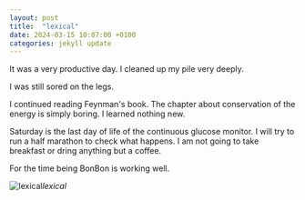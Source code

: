 ```yaml
---
layout: post
title:  "lexical"
date: 2024-03-15 10:07:00 +0100
categories: jekyll update
---
```


It was a very productive day. I cleaned up my pile very deeply.   

I was still sored on the legs.  

I continued reading Feynman's book. The chapter about conservation of the energy is simply boring. I learned nothing new.   

Saturday is the last day of life of the continuous glucose monitor. I will try to run a half marathon to check what happens. I am not going to take breakfast or dring anything but a coffee.  

For the time being BonBon is working well.	


![lexical](https://lh3.googleusercontent.com/pw/AP1GczMlqak29fzeqVoDdqxpJ8y1plLbThaw4rqbR_J1hP34MYVn7ap7GlBlBhS_n2Cyy0gV9SpfoItsy82FSa7UySDscrOQPjcXjExZlRnqFKeW8_3TVH8=w0)*lexical*&nbsp;



[jekyll-docs]: https://jekyllrb.com/docs/home
[jekyll-gh]:   https://github.com/jekyll/jekyll
[jekyll-talk]: https://talk.jekyllrb.com/
